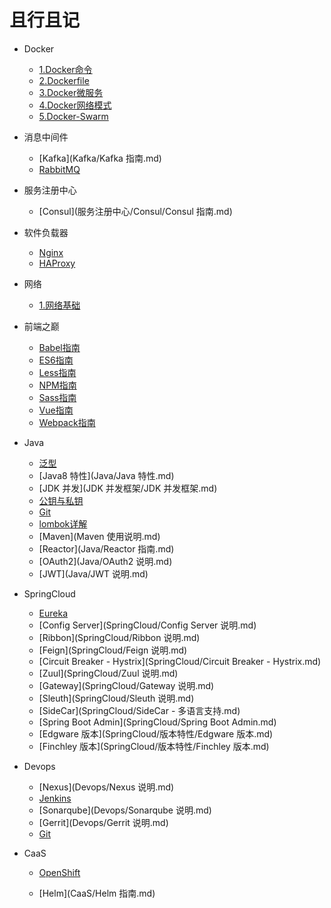 # 且行且记

* Docker
  * [1.Docker命令](Docker/1.Docker命令.md)
  * [2.Dockerfile](Docker/2.Dockerfile命令.md)
  * [3.Docker微服务](Docker/3.Docker微服务.md)
  * [4.Docker网络模式](Docker/4.Docker网络模式.md)
  * [5.Docker-Swarm](Docker/5.Docker-Swarm.md)
* 消息中间件

  - [Kafka](Kafka/Kafka 指南.md)
  - [RabbitMQ](RabbitMQ/RabbitMQ说明.md)
* 服务注册中心
  - [Consul](服务注册中心/Consul/Consul 指南.md)
* 软件负载器
  - [Nginx](LoadBalance/Nginx.md)
  - [HAProxy](LoadBalance/HAProxy.md)
* 网络

  - [1.网络基础](网络/网络基础.md)
* 前端之巅

  - [Babel指南](前端/Babel指南.md)
  - [ES6指南](前端/ES6指南.md)
  - [Less指南](前端/Less指南.md)
  - [NPM指南](前端/NPM指南.md)
  - [Sass指南](前端/Sass指南.md)
  - [Vue指南](前端/Vue指南.md)
  - [Webpack指南](前端/Webpack指南.md)
* Java

  - [泛型](Java/泛型.md)
  - [Java8 特性](Java/Java 特性.md)
  - [JDK 并发](JDK 并发框架/JDK 并发框架.md)
  - [公钥与私钥](Java/公钥与私钥.md)
  - [Git](Git.md)
  - [lombok详解](lombok详解.md)
  - [Maven](Maven 使用说明.md)
  - [Reactor](Java/Reactor 指南.md)
  - [OAuth2](Java/OAuth2 说明.md)
  - [JWT](Java/JWT 说明.md)
* SpringCloud

  - [Eureka](SpringCloud/Eureka.md)
  - [Config Server](SpringCloud/Config Server 说明.md)
  - [Ribbon](SpringCloud/Ribbon 说明.md)
  - [Feign](SpringCloud/Feign 说明.md)
  - [Circuit Breaker - Hystrix](SpringCloud/Circuit Breaker - Hystrix.md)
  - [Zuul](SpringCloud/Zuul 说明.md)
  - [Gateway](SpringCloud/Gateway 说明.md)
  - [Sleuth](SpringCloud/Sleuth 说明.md)
  - [SideCar](SpringCloud/SideCar - 多语言支持.md)
  - [Spring Boot Admin](SpringCloud/Spring Boot Admin.md)
  - [Edgware 版本](SpringCloud/版本特性/Edgware 版本.md)
  - [Finchley 版本](SpringCloud/版本特性/Finchley 版本.md)
* Devops
  - [Nexus](Devops/Nexus 说明.md)
  - [Jenkins](Devops/Jenkins说明.md)
  - [Sonarqube](Devops/Sonarqube 说明.md)
  - [Gerrit](Devops/Gerrit 说明.md)
  - [Git](Devops/Git.md)
* CaaS

  - [OpenShift](CaaS/OpenShift.md)

  - [Helm](CaaS/Helm 指南.md)

